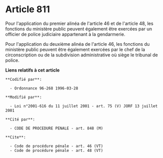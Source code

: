 # Article 811

Pour l'application du premier alinéa de l'article 46 et de l'article 48, les fonctions du ministère public peuvent également
être exercées par un officier de police judiciaire appartenant à la gendarmerie. 

Pour l'application du deuxième alinéa de l'article 46, les fonctions du ministère public peuvent être également exercées par
le chef de la circonscription ou de la subdivision administrative où siège le tribunal de police.

**Liens relatifs à cet article**

	**Codifié par**:

	  - Ordonnance 96-268 1996-03-28

	**Modifié par**:

	  - Loi n°2001-616 du 11 juillet 2001 - art. 75 (V) JORF 13 juillet 2001

	**Cité par**:

	  - CODE DE PROCEDURE PENALE - art. 848 (M)

	**Cite**:

	  - Code de procédure pénale - art. 46 (VT)
	  - Code de procédure pénale - art. 48 (VT)
